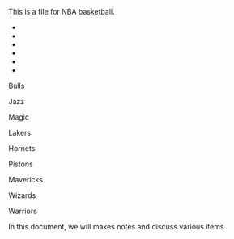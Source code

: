 This is a file for NBA basketball.

*

*

*

*

*

*

Bulls

Jazz

Magic

Lakers

Hornets

Pistons

Mavericks

Wizards

Warriors

In this document, we will makes notes and discuss various items.
